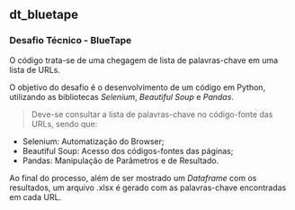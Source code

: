 ## dt_bluetape
### Desafio Técnico - BlueTape

O código trata-se de uma chegagem de lista de palavras-chave em uma lista de URLs.

O objetivo do desafio é o desenvolvimento de um código em Python, utilizando as bibliotecas *Selenium*, *Beautiful Soup* e *Pandas*.

> Deve-se consultar a lista de palavras-chave no código-fonte das URLs, sendo que:

+ Selenium: Automatização do Browser;
+ Beautiful Soup: Acesso dos códigos-fontes das páginas;
+ Pandas: Manipulação de Parâmetros e de Resultado.

Ao final do processo, além de ser mostrado um *Dataframe* com os resultados, um arquivo .xlsx é gerado com as palavras-chave encontradas em cada URL.
